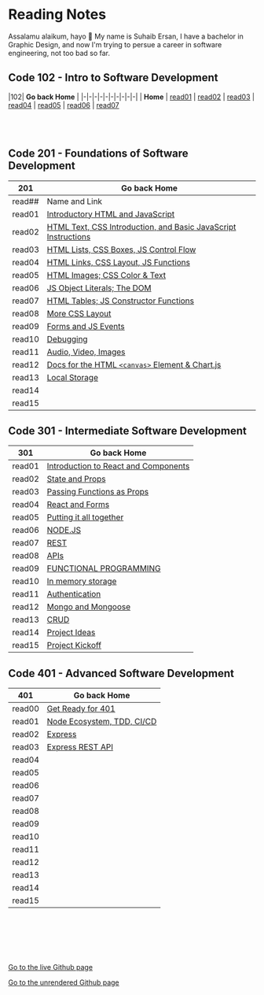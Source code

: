 # Reading Notes

Assalamu alaikum, hayo 👋 My name is Suhaib Ersan, I have a bachelor in Graphic Design, and now I'm trying to persue a career in software engineering, not too bad so far.

## Code 102 - Intro to Software Development

|102| **Go back Home** |
|-|-|-|-|-|-|-|-|-|-|
| **Home** | [read01](https://suhaib-ersan.github.io/reading-notes/read01) | [read02](https://suhaib-ersan.github.io/reading-notes/read02) | [read03](https://suhaib-ersan.github.io/reading-notes/read03) | [read04](https://suhaib-ersan.github.io/reading-notes/read04) | [read05](https://suhaib-ersan.github.io/reading-notes/read05) | [read06](https://suhaib-ersan.github.io/reading-notes/read06) | [read07](https://suhaib-ersan.github.io/reading-notes/read07)

<br/><br/>

## Code 201 - Foundations of Software Development

|201| **Go back Home** |
|-|-|
| read## | Name and Link |
| read01 | [Introductory HTML and JavaScript](https://suhaib-ersan.github.io/reading-notes/201/read01) |
| read02 | [HTML Text, CSS Introduction, and Basic JavaScript Instructions](https://suhaib-ersan.github.io/reading-notes/201/read02) |
| read03 | [HTML Lists, CSS Boxes, JS Control Flow](https://suhaib-ersan.github.io/reading-notes/201/read03) |
| read04 | [HTML Links, CSS Layout, JS Functions](https://suhaib-ersan.github.io/reading-notes/201/read04) |
| read05 | [HTML Images; CSS Color & Text](https://suhaib-ersan.github.io/reading-notes/201/read05) |
| read06 | [JS Object Literals; The DOM](https://suhaib-ersan.github.io/reading-notes/201/read06) |
| read07 | [HTML Tables; JS Constructor Functions](https://suhaib-ersan.github.io/reading-notes/201/read07) |
| read08 | [More CSS Layout](https://suhaib-ersan.github.io/reading-notes/201/read08) |
| read09 | [Forms and JS Events](https://suhaib-ersan.github.io/reading-notes/201/read09) |
| read10 | [Debugging](https://suhaib-ersan.github.io/reading-notes/201/read10) |
| read11 | [Audio, Video, Images](https://suhaib-ersan.github.io/reading-notes/201/read11) |
| read12 | [Docs for the HTML `<canvas>` Element & Chart.js](https://suhaib-ersan.github.io/reading-notes/201/read12) |
| read13 | [Local Storage](https://suhaib-ersan.github.io/reading-notes/201/read13) |
| read14 | [](https://suhaib-ersan.github.io/reading-notes/201/read14) |
| read15 | [](https://suhaib-ersan.github.io/reading-notes/201/read15) |



## Code 301 - Intermediate Software Development

|301| **Go back Home** |
|-|-|
| read01 | [Introduction to React and Components](https://suhaib-ersan.github.io/reading-notes/301/read01) |
| read02 | [State and Props](https://suhaib-ersan.github.io/reading-notes/301/read02) |
| read03 | [Passing Functions as Props](https://suhaib-ersan.github.io/reading-notes/301/read03) |
| read04 | [React and Forms](https://suhaib-ersan.github.io/reading-notes/301/read04) |
| read05 | [Putting it all together](https://suhaib-ersan.github.io/reading-notes/301/read05) |
| read06 | [NODE.JS](https://suhaib-ersan.github.io/reading-notes/301/read06) |
| read07 | [REST](https://suhaib-ersan.github.io/reading-notes/301/read07) |
| read08 | [APIs](https://suhaib-ersan.github.io/reading-notes/301/read08) |
| read09 | [FUNCTIONAL PROGRAMMING](https://suhaib-ersan.github.io/reading-notes/301/read09) |
| read10 | [In memory storage](https://suhaib-ersan.github.io/reading-notes/301/read10) |
| read11 | [Authentication](https://suhaib-ersan.github.io/reading-notes/301/read11) |
| read12 | [Mongo and Mongoose](https://suhaib-ersan.github.io/reading-notes/301/read12) |
| read13 | [CRUD](https://suhaib-ersan.github.io/reading-notes/301/read13) |
| read14 | [Project Ideas](https://suhaib-ersan.github.io/reading-notes/301/read14) |
| read15 | [Project Kickoff](https://suhaib-ersan.github.io/reading-notes/301/read15) |
## Code 401 - Advanced Software Development

|401| **Go back Home** |
|-|-|
| read00 | [Get Ready for 401](https://suhaib-ersan.github.io/reading-notes/401/read00) |
| read01 | [Node Ecosystem, TDD, CI/CD](https://suhaib-ersan.github.io/reading-notes/401/read01) |
| read02 | [Express](https://suhaib-ersan.github.io/reading-notes/401/read02) |
| read03 | [Express REST API](https://suhaib-ersan.github.io/reading-notes/401/read03) |
| read04 | []() |
| read05 | []() |
| read06 | []() |
| read07 | []() |
| read08 | []() |
| read09 | []() |
| read10 | []() |
| read11 | []() |
| read12 | []() |
| read13 | []() |
| read14 | []() |
| read15 | []() |



<br/><br/> 


<br/><br/>  

[Go to the live Github page](https://suhaib-ersan.github.io/reading-notes/)

[Go to the unrendered Github page](https://github.com/Suhaib-Ersan/reading-notes)
